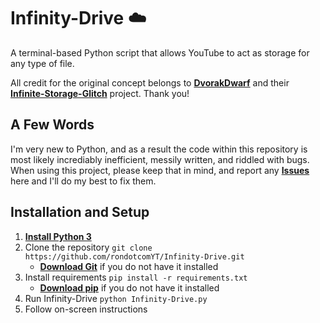 # Infinity-Drive ☁️
A terminal-based Python script that allows YouTube to act as storage for any type of file.

All credit for the original concept belongs to [**DvorakDwarf**](https://github.com/DvorakDwarf) and their [**Infinite-Storage-Glitch**](https://github.com/DvorakDwarf/Infinite-Storage-Glitch) project. Thank you!

## A Few Words
I'm very new to Python, and as a result the code within this repository is most likely incrediably inefficient, messily written, and riddled with bugs. When using this project, please keep that in mind, and report any [**Issues**](https://github.com/rondotcomYT/Infinity-Drive/issues) here and I'll do my best to fix them.

## Installation and Setup

1. [**Install Python 3**](https://www.python.org/downloads/)
2. Clone the repository `git clone https://github.com/rondotcomYT/Infinity-Drive.git`
   - [**Download Git**](https://github.com/git-guides/install-git) if you do not have it installed
3. Install requirements `pip install -r requirements.txt`
   - [**Download pip**](https://pip.pypa.io/en/stable/installation/) if you do not have it installed
4. Run Infinity-Drive `python Infinity-Drive.py`
5. Follow on-screen instructions
